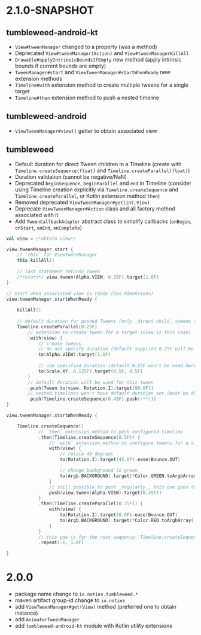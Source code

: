 # 2.1.0-SNAPSHOT
## tumbleweed-android-kt
* `View#tweenManager` changed to a property (was a method)
* Deprecated `View#tweenManager(Action)` and `View#tweenManagerKillAll`
* `Drawable#applyIntrinsicBoundsIfEmpty` new method (apply intrinsic bounds if current bounds are empty)
* `TweenManager#start` and `ViewTweenManager#startWhenReady` new extension methods
* `Timeline#with` extension method to create multiple tweens for a single target
* `Timeline#then` extension method to push a nested timeline

## tumbleweed-android
* `ViewTweenManager#view()` getter to obtain associated view

## tumbleweed
* Default duration for direct Tween children in a Timeline (create with 
`Timeline.createSequence(float)` and `Timeline.createParallel(float)`)
* Duration validation (cannot be negative/NaN)
* Deprecated `beginSequence`, `beginParallel` and `end` in Timeline (consider using 
Timeline creation explicitly via `Timeline.createSequence` and `Timeline.createParallel`, 
or Kotlin extension method `then`)
* Removed deprecated `ViewTweenManager#get(int,View)`
* Deprecate `ViewTweenManager#Action` class and all factory method associated with it
* Add `TweenCallbackAdapter` abstract class to simplify callbacks (`onBegin`, `onStart`, `onEnd`, `onComplete`)

```kotlin
val view = /*obtain view*/

view.tweenManager.start {
    // `this` for ViewTweenManager
    this.killAll()
    
    // last statement returns Tween
    /*return*/ view.tween(Alpha.VIEW, 0.25F).target(1.0F)
}

// start when associated view is ready (has dimensions)
view.tweenManager.startWhenReady {
    
    killAll()
    
    // default duration for pushed Tweens (only _direct child_ tweens are affected)
    Timeline.createParallel(0.25F)
        // extension to create tween for a target (view is this case)
        .with(view) {
            // create tweens 
            // do not specify duration (default supplied 0.25F will be used
            to(Alpha.VIEW).target(1.0F)
            
            // use specified duration (default 0.25F won't be used here)
            to(Scale.XY, 0.125F).target(0.5F, 0.5F)
        }
        // default duration will be used for this tween
        .push(Tween.to(view, Rotation.I).target(90.0F))
        // nested timelines won't have default duration set (must be done for each timeline individually)
        .push(Timeline.createSequence(0.45F).push(/**/))
}

view.tweenManager.startWhenReady {

    Timeline.createSequence()
            // `then` extension method to push configured timeline
            .then(Timeline.createSequence(0.5F)) {
                // `with` extension method to configure tweens for a single target
                with(view) {
                    // rotate 45 degrees
                    to(Rotation.I).target(45.0F).ease(Bounce.OUT)

                    // change background to green
                    to(Argb.BACKGROUND).target(*Color.GREEN.toArgbArray())
                }
                // still possible to push _regularly_, this one goes to the `Timeline.createSequence(0.5F)` timeline
                push(view.tween(Alpha.VIEW).target(0.45F))
            }
            .then(Timeline.createParallel(0.75F)) {
                with(view) {
                    to(Rotation.I).target(0.0F).ease(Bounce.OUT)
                    to(Argb.BACKGROUND).target(*Color.RED.toArgbArray())
                }
            }
            // this one is for the root sequence `Timeline.createSequence()`
            .repeat(-1, 1.0F)

}
```

# 2.0.0
* package name change to `io.noties.tumbleweed.*`
* maven artifact group-id change to `io.noties`
* add `ViewTweenManager#get(View)` method (preferred one to obtain instance)
* add `AnimatorTweenManager`
* add `tumbleweed-android-kt` module with Kotlin utility extensions